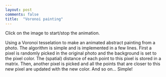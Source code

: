 ```yaml
---
layout: post
comments: false
title:  "Voronoi painting"
---
```


Click on the image to start/stop the animation.

<script src="/p5lab/processing.js" type="text/javascript"></script>
<canvas data-processing-sources="{{ site.url }}/sketches/voronify/voronify.pde"></canvas>

Using a Voronoi tesselation to make an animated abstract painting from a photo.
The algorithm is simple and is implemented in a few lines. First a pixel is randomly picked in the original photo and the background is set to the pixel color. The (spatial) distance of each point to this pixel is stored in a matrix. Then, another pixel is picked and all the points that are closer to this new pixel are updated with the new color. And so on... Simple!

